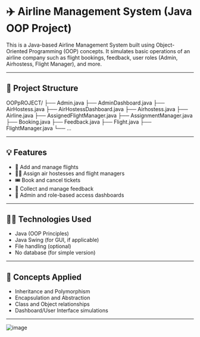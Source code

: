 # ✈️ Airline Management System (Java OOP Project)

This is a Java-based Airline Management System built using Object-Oriented Programming (OOP) concepts. It simulates basic operations of an airline company such as flight bookings, feedback, user roles (Admin, Airhostess, Flight Manager), and more.

---

## 📁 Project Structure

OOPpROJECT/
├── Admin.java
├── AdminDashboard.java
├── AirHostess.java
├── AirHostessDashboard.java
├── Airhostess.java
├── Airline.java
├── AssignedFlightManager.java
├── AssignmentManager.java
├── Booking.java
├── Feedback.java
├── Flight.java
├── FlightManager.java
└── ...

---

## 💡 Features

- 🛫 Add and manage flights
- 👩‍✈️ Assign air hostesses and flight managers
- 🎟️ Book and cancel tickets
- 💬 Collect and manage feedback
- 🔐 Admin and role-based access dashboards

---

## 🧑‍💻 Technologies Used

- Java (OOP Principles)
- Java Swing (for GUI, if applicable)
- File handling (optional)
- No database (for simple version)

---

## 🧠 Concepts Applied

- Inheritance and Polymorphism
- Encapsulation and Abstraction
- Class and Object relationships
- Dashboard/User Interface simulations

---
![image](https://github.com/user-attachments/assets/c1317f7f-c067-47be-bb6e-cd6cc915e865)

